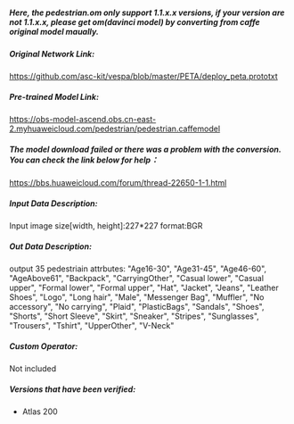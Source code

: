 ##### Here, the pedestrian.om only support 1.1.x.x versions, if your version are not 1.1.x.x, please get om(davinci model) by converting from caffe original model maually.

##### Original Network Link:

https://github.com/asc-kit/vespa/blob/master/PETA/deploy_peta.prototxt

##### Pre-trained Model Link:

https://obs-model-ascend.obs.cn-east-2.myhuaweicloud.com/pedestrian/pedestrian.caffemodel

##### The model download failed or there was a problem with the conversion. You can check the link below for help：
https://bbs.huaweicloud.com/forum/thread-22650-1-1.html

##### Input Data Description:

Input image size[width, height]:227*227
format:BGR

##### Out Data Description:

output 35 pedestriain attrbutes:
"Age16-30", "Age31-45", "Age46-60", "AgeAbove61", "Backpack", 
"CarryingOther", "Casual lower", "Casual upper", "Formal lower", 
"Formal upper", "Hat", "Jacket", "Jeans", "Leather Shoes", "Logo", 
"Long hair", "Male", "Messenger Bag", "Muffler", "No accessory", 
"No carrying", "Plaid", "PlasticBags", "Sandals", "Shoes", "Shorts", 
"Short Sleeve", "Skirt", "Sneaker", "Stripes", "Sunglasses", 
"Trousers", "Tshirt", "UpperOther", "V-Neck"

##### Custom Operator:

Not included

##### Versions that have been verified: 

- Atlas 200

